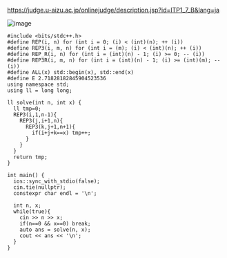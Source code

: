 https://judge.u-aizu.ac.jp/onlinejudge/description.jsp?id=ITP1_7_B&lang=ja

![image](https://user-images.githubusercontent.com/46245101/114876326-2e2da580-9e39-11eb-86b0-ee49c79ea289.png)


```
#include <bits/stdc++.h>
#define REP(i, n) for (int i = 0; (i) < (int)(n); ++ (i))
#define REP3(i, m, n) for (int i = (m); (i) < (int)(n); ++ (i))
#define REP_R(i, n) for (int i = (int)(n) - 1; (i) >= 0; -- (i))
#define REP3R(i, m, n) for (int i = (int)(n) - 1; (i) >= (int)(m); -- (i))
#define ALL(x) std::begin(x), std::end(x)
#define E 2.71828182845904523536
using namespace std;
using ll = long long;

ll solve(int n, int x) {
  ll tmp=0;
  REP3(i,1,n-1){
    REP3(j,i+1,n){
      REP3(k,j+1,n+1){
        if(i+j+k==x) tmp++;
      }
    }
  }
  return tmp;
}

int main() {
  ios::sync_with_stdio(false);
  cin.tie(nullptr);
  constexpr char endl = '\n';
 
  int n, x;
  while(true){
    cin >> n >> x;
    if(n==0 && x==0) break;
    auto ans = solve(n, x);
    cout << ans << '\n';
  }
}
```
